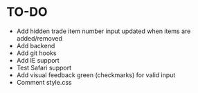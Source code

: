 # TO-DO
+ Add hidden trade item number input updated when items are added/removed
+ Add backend
+ Add git hooks
+ Add IE support
+ Test Safari support
+ Add visual feedback green (checkmarks) for valid input
+ Comment style.css